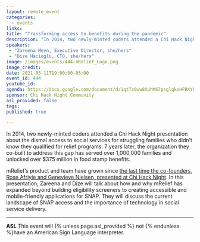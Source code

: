 ```yaml
---
layout: remote_event
categories:
  - events
links: 
title: "Transforming access to benefits during the pandemic"
description: "In 2014, two newly-minted coders attended a Chi Hack Night presentation about the dismal access to social services for struggling families who didn’t know they qualified for relief programs. 7 years later, the organization they co-built to address this gap has served over 1,000,000 families and unlocked over $375 million in food stamp benefits. In this presentation, Zareena and Dize will talk about how and why mRelief has expanded beyond building eligibility screeners to creating accessible and mobile-friendly applications for SNAP. "
speakers:
 - "Zareena Meyn, Executive Director, she/hers"
 - "Dize Hacioglu, CTO, she/hers"
image: /images/events/444-mRelief_Logo.png
image_credit:
date: 2021-05-11T19:00:00-05:00
event_id: 444
youtube_id: 
agenda: https://docs.google.com/document/d/1qtTc0vw8XuhMS7psglqkxHFRXYQtUk3bzbLKXQcat1s/edit?usp=sharing
sponsor: Chi Hack Night Community
asl_provided: false
tags:
published: true

---
```


In 2014, two newly-minted coders attended a Chi Hack Night presentation about the dismal access to social services for struggling families who didn’t know they qualified for relief programs. 7 years later, the organization they co-built to address this gap has served over 1,000,000 families and unlocked over $375 million in food stamp benefits.

mRelief’s product and team have grown since [the last time the co-founders, Rose Afriyie and Genevieve Nielsen, presented at Chi Hack Night](https://chihacknight.org/events/2015/08/11/the-chicago-early-learning-finder.html). In this presentation, Zareena and Dize will talk about how and why mRelief has expanded beyond building eligibility screeners to creating accessible and mobile-friendly applications for SNAP. They will discuss the current landscape of SNAP access and the importance of technology in social service delivery.

---

**ASL** This event will {% unless page.asl_provided %} not {% endunless %}have an American Sign Language interpreter.
